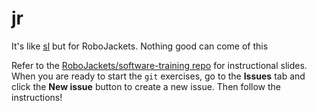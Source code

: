 # jr
It's like [sl](https://www.cyberciti.biz/tips/displays-animations-when-accidentally-you-type-sl-instead-of-ls.html) but for RoboJackets.
Nothing good can come of this

Refer to the [RoboJackets/software-training repo](https://github.com/RoboJackets/software-training.git) for instructional slides. When you are ready to start the `git` exercises, go to the **Issues** tab and click the **New issue** button to create a new issue. Then follow the instructions!

